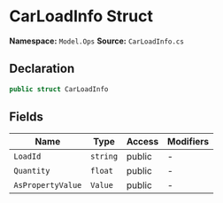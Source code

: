 # CarLoadInfo Struct

**Namespace:** `Model.Ops`
**Source:** `CarLoadInfo.cs`

## Declaration

```csharp
public struct CarLoadInfo
```

## Fields

| Name | Type | Access | Modifiers |
|------|------|--------|-----------|
| `LoadId` | `string` | public | - |
| `Quantity` | `float` | public | - |
| `AsPropertyValue` | `Value` | public | - |


